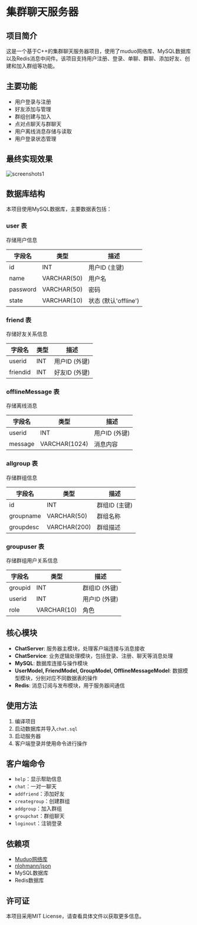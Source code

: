 # 集群聊天服务器

## 项目简介
这是一个基于C++的集群聊天服务器项目，使用了muduo网络库、MySQL数据库以及Redis消息中间件。该项目支持用户注册、登录、单聊、群聊、添加好友、创建和加入群组等功能。

## 主要功能
- 用户登录与注册
- 好友添加与管理
- 群组创建与加入
- 点对点聊天与群聊天
- 用户离线消息存储与读取
- 用户登录状态管理

## 最终实现效果

![screenshots1](https://wu-zhouzhou.oss-cn-qingdao.aliyuncs.com/img_for_typora/screenshots1.gif)

## 数据库结构
本项目使用MySQL数据库，主要数据表包括：
### user 表
存储用户信息

| 字段名      | 类型         | 描述       |
|-----------|--------------|------------|
| id        | INT          | 用户ID (主键) |
| name      | VARCHAR(50)  | 用户名      |
| password  | VARCHAR(50)  | 密码       |
| state     | VARCHAR(10)  | 状态 (默认'offline') |

### friend 表
存储好友关系信息

| 字段名      | 类型        | 描述        |
|-----------|-------------|-------------|
| userid    | INT         | 用户ID (外键) |
| friendid  | INT         | 好友ID (外键) |

### offlineMessage 表
存储离线消息

| 字段名      | 类型          | 描述         |
|-----------|---------------|--------------|
| userid    | INT           | 用户ID (外键) |
| message   | VARCHAR(1024) | 消息内容      |

### allgroup 表
存储群组信息

| 字段名      | 类型         | 描述        |
|-----------|--------------|------------|
| id        | INT          | 群组ID (主键) |
| groupname | VARCHAR(50)  | 群组名称     |
| groupdesc | VARCHAR(200) | 群组描述     |

### groupuser 表
存储群组用户关系信息

| 字段名      | 类型         | 描述         |
|-----------|--------------|--------------|
| groupid   | INT          | 群组ID (外键) |
| userid    | INT          | 用户ID (外键) |
| role      | VARCHAR(10)  | 角色          |

## 核心模块
- **ChatServer**: 服务器主模块，处理客户端连接与消息接收
- **ChatService**: 业务逻辑处理模块，包括登录、注册、聊天等消息处理
- **MySQL**: 数据库连接与操作模块
- **UserModel, FriendModel, GroupModel, OfflineMessageModel**: 数据模型模块，分别对应不同数据表的操作
- **Redis**: 消息订阅与发布模块，用于服务器间通信

## 使用方法
1. 编译项目
2. 启动数据库并导入`chat.sql`
3. 启动服务器
4. 客户端登录并使用命令进行操作

## 客户端命令
- `help`：显示帮助信息
- `chat`：一对一聊天
- `addfriend`：添加好友
- `creategroup`：创建群组
- `addgroup`：加入群组
- `groupchat`：群组聊天
- `loginout`：注销登录

## 依赖项
- [Muduo网络库](https://github.com/chenshuo/muduo)
- [nlohmann/json](https://github.com/nlohmann/json)
- MySQL数据库
- Redis数据库


## 许可证
本项目采用MIT License，请查看具体文件以获取更多信息。